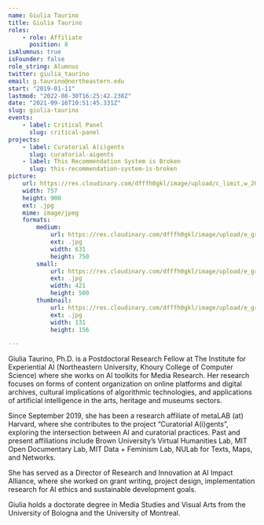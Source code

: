 ```yaml
---
name: Giulia Taurino
title: Giulia Taurino
roles:
    - role: Affiliate
      position: 8
isAlumnus: true
isFounder: false
role_string: Alumnus
twitter: giulia_taurino
email: g.taurino@northeastern.edu
start: "2019-01-11"
lastmod: "2022-08-30T16:25:42.238Z"
date: "2021-09-16T10:51:45.331Z"
slug: giulia-taurino
events:
    - label: Critical Panel
      slug: critical-panel
projects:
    - label: Curatorial A(i)gents
      slug: curatorial-aigents
    - label: This Recommendation System is Broken
      slug: this-recommendation-system-is-broken
picture:
    url: https://res.cloudinary.com/dfffh0gkl/image/upload/c_limit,w_2000,h_2000/e_grayscale/v1634897540/giulia_6f9209b93d.jpg
    width: 757
    height: 900
    ext: .jpg
    mime: image/jpeg
    formats:
        medium:
            url: https://res.cloudinary.com/dfffh0gkl/image/upload/e_grayscale/v1634897541/medium_giulia_6f9209b93d.jpg
            ext: .jpg
            width: 631
            height: 750
        small:
            url: https://res.cloudinary.com/dfffh0gkl/image/upload/e_grayscale/v1634897542/small_giulia_6f9209b93d.jpg
            ext: .jpg
            width: 421
            height: 500
        thumbnail:
            url: https://res.cloudinary.com/dfffh0gkl/image/upload/e_grayscale/v1634897541/thumbnail_giulia_6f9209b93d.jpg
            ext: .jpg
            width: 131
            height: 156

---
```

Giulia Taurino, Ph.D. is a Postdoctoral Research Fellow at The Institute for Experiential AI (Northeastern University, Khoury College of Computer Science) where she works on AI toolkits for Media Research. Her research focuses on forms of content organization on online platforms and digital archives, cultural implications of algorithmic technologies, and applications of artificial intelligence in the arts, heritage and museums sectors.

Since September 2019, she has been a research affiliate of metaLAB (at) Harvard, where she contributes to the project “Curatorial A(i)gents”, exploring the intersection between AI and curatorial practices. Past and present affiliations include Brown University’s Virtual Humanities Lab, MIT Open Documentary Lab, MIT Data + Feminism Lab, NULab for Texts, Maps, and Networks.

She has served as a Director of Research and Innovation at AI Impact Alliance, where she worked on grant writing, project design, implementation research for AI ethics and sustainable development goals.

Giulia holds a doctorate degree in Media Studies and Visual Arts from the University of Bologna and the University of Montreal.